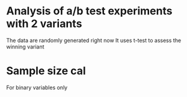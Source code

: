 # Analysis of a/b test experiments with 2 variants
The data are randomly generated right now
It uses t-test to assess the winning variant


# Sample size cal
For binary variables only
